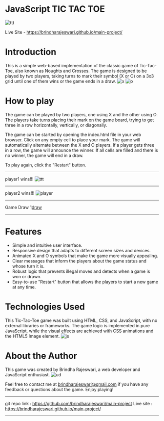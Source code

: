 # JavaScript TIC TAC TOE
![ttt](/images/tic.png)

Live Site - https://brindharajeswari.github.io/main-project/

# Introduction
This is a simple web-based implementation of the classic game of Tic-Tac-Toe, also known as Noughts and Crosses. The game is designed to be played by two players, taking turns to mark their symbol (X or O) on a 3x3 grid until one of them wins or the game ends in a draw.
![x](/images/x.gif)
![o](/images/O.gif)

# How to play
The game can be played by two players, one using X and the other using O. The players take turns placing their mark on the game board, trying to get three in a row horizontally, vertically, or diagonally.

The game can be started by opening the index.html file in your web browser. Click on any empty cell to place your mark. The game will automatically alternate between the X and O players. If a player gets three in a row, the game will announce the winner. If all cells are filled and there is no winner, the game will end in a draw.

To play again, click the "Restart" button.

----------------------------------
player1 wins!!!
![ttt](/images/ttt.png)

--------------------------------
player2 wins!!!
![player](/images/player2.png)

----------------------------------
Game Draw
1[draw](/images/draw.png)

-------------------------------------
# Features
- Simple and intuitive user interface.
- Responsive design that adapts to different screen sizes and devices.
- Animated X and O symbols that make the game more visually appealing.
- Clear messages that inform the players about the game status and whose turn it is.
- Robust logic that prevents illegal moves and detects when a game is won or drawn.
- Easy-to-use "Restart" button that allows the players to start a new game at any time.

# Technologies Used
This Tic-Tac-Toe game was built using HTML, CSS, and JavaScript, with no external libraries or frameworks. The game logic is implemented in pure JavaScript, while the visual effects are achieved with CSS animations and the HTML5 Image element.
![js](/images/html-css-javascript-png.png)

# About the Author
This game was created by Brindha Rajeswari, a web developer and JavaScript enthusiast. 
![ud](/images/ud.png)


Feel free to contact me at brindharajeswari@gmail.com if you have any feedback or questions about the game. 
Enjoy playing!

-----------------------------------------------

git repo link : https://github.com/brindharajeswari/main-project
Live site : https://brindharajeswari.github.io/main-project/

-----------------------------------------------